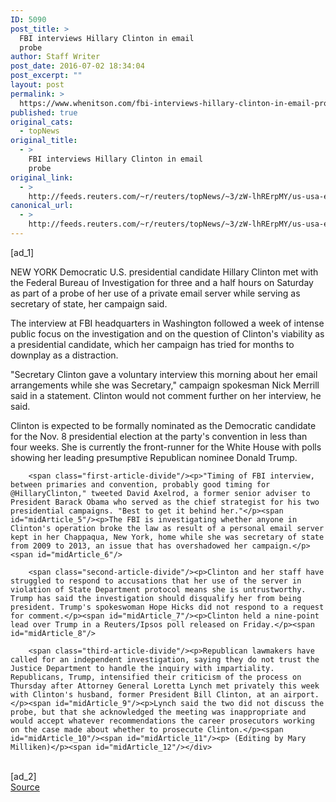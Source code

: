 ```yaml
---
ID: 5090
post_title: >
  FBI interviews Hillary Clinton in email
  probe
author: Staff Writer
post_date: 2016-07-02 18:34:04
post_excerpt: ""
layout: post
permalink: >
  https://www.whenitson.com/fbi-interviews-hillary-clinton-in-email-probe/
published: true
original_cats:
  - topNews
original_title:
  - >
    FBI interviews Hillary Clinton in email
    probe
original_link:
  - >
    http://feeds.reuters.com/~r/reuters/topNews/~3/zW-lhRErpMY/us-usa-election-clinton-idUSKCN0ZI0RU
canonical_url:
  - >
    http://feeds.reuters.com/~r/reuters/topNews/~3/zW-lhRErpMY/us-usa-election-clinton-idUSKCN0ZI0RU
---
```

 [ad_1]
<br><div id="articleText">
<span id="midArticle_start"/>

<span id="midArticle_0"/><span class="focusParagraph" readability="5"><p><span class="articleLocation">NEW YORK</span> Democratic U.S. presidential candidate Hillary Clinton met with the Federal Bureau of Investigation for three and a half hours on Saturday as part of a probe of her use of a private email server while serving as secretary of state, her campaign said.</p></span><span id="midArticle_1"/><p>The interview at FBI headquarters in Washington followed a week of intense public focus on the investigation and on the question of Clinton's viability as a presidential candidate, which her campaign has tried for months to downplay as a distraction.</p><span id="midArticle_2"/><p>"Secretary Clinton gave a voluntary interview this morning about her email arrangements while she was Secretary," campaign spokesman Nick Merrill said in a statement. Clinton would not comment further on her interview, he said.</p><span id="midArticle_3"/><p>Clinton is expected to be formally nominated as the Democratic candidate for the Nov. 8 presidential election at the party's convention in less than four weeks. She is currently the front-runner for the White House with polls showing her leading presumptive Republican nominee Donald Trump.</p><span id="midArticle_4"/>
        
        <span class="first-article-divide"/><p>"Timing of FBI interview, between primaries and convention, probably good timing for @HillaryClinton," tweeted David Axelrod, a former senior adviser to President Barack Obama who served as the chief strategist for his two presidential campaigns. "Best to get it behind her."</p><span id="midArticle_5"/><p>The FBI is investigating whether anyone in Clinton's operation broke the law as result of a personal email server kept in her Chappaqua, New York, home while she was secretary of state from 2009 to 2013, an issue that has overshadowed her campaign.</p><span id="midArticle_6"/>
        
        <span class="second-article-divide"/><p>Clinton and her staff have struggled to respond to accusations that her use of the server in violation of State Department protocol means she is untrustworthy. Trump has said the investigation should disqualify her from being president. Trump's spokeswoman Hope Hicks did not respond to a request for comment.</p><span id="midArticle_7"/><p>Clinton held a nine-point lead over Trump in a Reuters/Ipsos poll released on Friday.</p><span id="midArticle_8"/>
        
        <span class="third-article-divide"/><p>Republican lawmakers have called for an independent investigation, saying they do not trust the Justice Department to handle the inquiry with impartiality. Republicans, Trump, intensified their criticism of the process on Thursday after Attorney General Loretta Lynch met privately this week with Clinton's husband, former President Bill Clinton, at an airport. </p><span id="midArticle_9"/><p>Lynch said the two did not discuss the probe, but that she acknowledged the meeting was inappropriate and would accept whatever recommendations the career prosecutors working on the case made about whether to prosecute Clinton.</p><span id="midArticle_10"/><span id="midArticle_11"/><p> (Editing by Mary Milliken)</p><span id="midArticle_12"/></div>
<br>[ad_2]
<br><a href="http://feeds.reuters.com/~r/reuters/topNews/~3/zW-lhRErpMY/us-usa-election-clinton-idUSKCN0ZI0RU">Source </a>